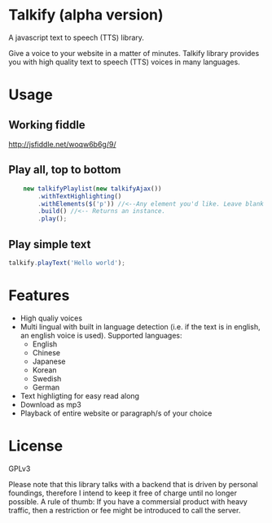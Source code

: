 # Talkify (alpha version)
A javascript text to speech (TTS) library.

Give a voice to your website in a matter of minutes. Talkify library provides you with high quality text to speech (TTS) voices in many languages.

# Usage

## Working fiddle
http://jsfiddle.net/woqw6b6g/9/

## Play all, top to bottom
```javascript
    new talkifyPlaylist(new talkifyAjax())
        .withTextHighlighting()
        .withElements($('p')) //<--Any element you'd like. Leave blank to let Talkify make a good guess
        .build() //<-- Returns an instance.
        .play();
```

## Play simple text

```javascript
talkify.playText('Hello world');
```

# Features

- High qualiy voices
- Multi lingual with built in language detection (i.e. if the text is in english, an english voice is used). Supported languages:
  - English
  - Chinese
  - Japanese
  - Korean
  - Swedish
  - German
- Text highligting for easy read along
- Download as mp3
- Playback of entire website or paragraph/s of your choice

# License
GPLv3

Please note that this library talks with a backend that is driven by personal foundings, therefore I intend to keep it free of charge until no longer possible. A rule of thumb: If you have a commersial product with heavy traffic, then a restriction or fee might be introduced to call the server.
